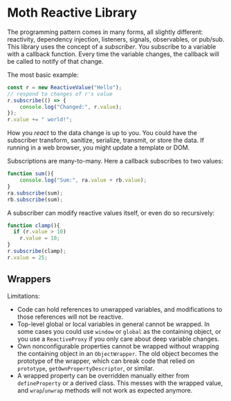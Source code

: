 # Moth Reactive Library

The programming pattern comes in many forms, all slightly different: reactivity, dependency
injection, listeners, signals, observables, or pub/sub. This library uses the concept of a
*subscriber*. You subscribe to a variable with a callback function. Every time the variable
changes, the callback will be called to notify of that change.

The most basic example:
```js
const r = new ReactiveValue("Hello");
// respond to changes of r's value
r.subscribe(() => {
	console.log("Changed:", r.value);
});
r.value += " world!";
```
How you *react* to the data change is up to you. You could have the subscriber transform, sanitize,
serialize, transmit, or store the data. If running in a web browser, you might update a template
or DOM.

Subscriptions are many-to-many. Here a callback subscribes to two values:
```js
function sum(){
	console.log("Sum:", ra.value + rb.value);
}
ra.subscribe(sum);
rb.subscribe(sum);
```
A subscriber can modify reactive values itself, or even do so recursively:
```js
function clamp(){
  if (r.value > 10)
    r.value = 10;
}
r.subscribe(clamp);
r.value = 25;
```

## Wrappers

Limitations:
- Code can hold references to unwrapped variables, and modifications to those references will not
  be reactive.
- Top-level global or local variables in general cannot be wrapped. In some cases you could use
  `window` or `global` as the containing object, or you use a `ReactiveProxy` if you only care
  about deep variable changes.
- Own nonconfigurable properties cannot be wrapped without wrapping the containing object in an
  `ObjectWrapper`. The old object becomes the prototype of the wrapper, which can break code that
  relied on `prototype`, `getOwnPropertyDescriptor`, or similar.
- A wrapped property can be overridden manually either from `defineProperty` or a derived class.
  This messes with the wrapped value, and `wrap`/`unwrap` methods will not work as expected anymore.